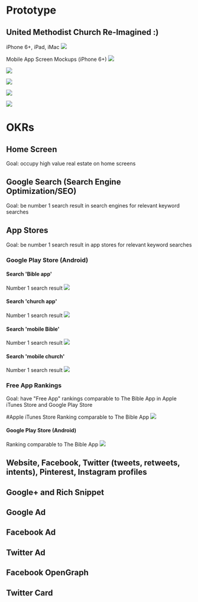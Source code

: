 # Prototype

## United Methodist Church Re-Imagined :)

iPhone 6+, iPad, iMac
![](prototype/iphone-6-plus-ipad-imac.jpg)

Mobile App Screen Mockups (iPhone 6+)
![](prototype/iphone-6-plus-screens-1.jpg)

![](prototype/iphone-6-plus-screens-2.jpg)

![](prototype/iphone-6-plus-screens-3.jpg)

![](prototype/iphone-6-plus-screens-4.jpg)

![](prototype/iphone-6-plus-screens-5.jpg)

# OKRs

## Home Screen
Goal: occupy high value real estate on home screens

## Google Search (Search Engine Optimization/SEO)
Goal: be number 1 search result in search engines for relevant keyword searches

## App Stores
Goal: be number 1 search result in app stores for relevant keyword searches

### Google Play Store (Android)

#### Search 'Bible app'
Number 1 search result
![](prototype/google-play-search-bible-app-the-church-app.jpg)

#### Search 'church app'
Number 1 search result
![](prototype/google-play-search-church-app-the-church-app.jpg)

#### Search 'mobile Bible'
Number 1 search result
![](prototype/google-play-search-mobile-bible-the-church-app.jpg)

#### Search 'mobile church'
Number 1 search result
![](prototype/google-play-search-mobile-church-the-church-app.jpg)

### Free App Rankings
Goal: have "Free App" rankings comparable to The Bible App in Apple iTunes Store and Google Play Store

#Apple iTunes Store
Ranking comparable to The Bible App
![](prototype/apple-store-itune-charts-free-apps-the-church-app.jpg)

#### Google Play Store (Android)
Ranking comparable to The Bible App
![](prototype/google-play-top-selling-free-apps-the-church-app.jpg)

## Website, Facebook, Twitter (tweets, retweets, intents), Pinterest, Instagram profiles

## Google+ and Rich Snippet

## Google Ad

## Facebook Ad

## Twitter Ad

## Facebook OpenGraph

## Twitter Card